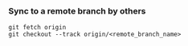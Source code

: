 ### Sync to a remote branch by others
``` 
git fetch origin
git checkout --track origin/<remote_branch_name>
```
